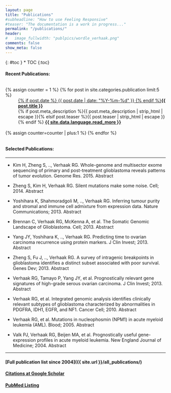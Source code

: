```yaml
---
layout: page
title: "Publications"
#subheadline: "How to use Feeling Responsive"
#teaser: "The documentation is a work in progress..."
permalink: "/publications/"
header:
#   image_fullwidth: "publpics/wordle_verhaak.png"
comments: false
show_meta: false
---
```


<div class="panel radius" markdown="1">
{: #toc }
*  TOC
{:toc}
</div>

#### Recent Publications:

<div id="blog-index" class="row">
  <div class="small-12 columns t30">
    <dl class="accordion" data-accordion>
      {% assign counter = 1 %}
      {% for post in site.categories.publication limit:5 %}
      <dd class="accordion-navigation">
      <a href="#panel{{ counter }}"><span class="iconfont"></span> {% if post.date %}<time class="icon-calendar pr20" datetime="{{ post.date | date: "%Y-%m-%d" }}" itemprop="datePublished"> {{ post.date | date: "%Y-%m-%d" }}</time> {% endif %}<strong>{{ post.title }}</strong></a>
        <div id="panel{{ counter }}" class="content">
          {% if post.meta_description %}{{ post.meta_description | strip_html | escape }}{% elsif post.teaser %}{{ post.teaser | strip_html | escape }}{% endif %}
          <a href="{{ site.url }}{{ post.url }}" title="Read {{ post.title escape_once }}"><strong>{{ site.data.language.read_more }}</strong></a><br><br>
        </div>
      </dd>
      {% assign counter=counter | plus:1 %}
      {% endfor %}
    </dl>
  </div><!-- /.small-12.columns -->
</div><!-- /.row -->

#### Selected Publications:
***
*   Kim H, Zheng S, .., Verhaak RG. Whole-genome and multisector exome sequencing of primary and post-treatment glioblastoma reveals patterns of tumor evolution. Genome Res. 2015. Abstract
 
*   Zheng S, Kim H, Verhaak RG. Silent mutations make some noise. Cell; 2014. Abstract
 
*   Yoshihara K, Shahmoradgoli M, .., Verhaak RG. Inferring tumour purity and stromal and immune cell admixture from expression data. Nature Communications; 2013. Abstract

*   Brennan C, Verhaak RG, McKenna A, et al. The Somatic Genomic Landscape of Glioblastoma. Cell; 2013. Abstract

*   Yang JY, Yoshihara K, .., Verhaak RG. Predicting time to ovarian carcinoma recurrence using protein markers. J Clin Invest; 2013. Abstract

*   Zheng S, Fu J, .., Verhaak RG. A survey of intragenic breakpoints in glioblastoma identifies a distinct subset associated with poor survival. Genes Dev; 2013. Abstract

*   Verhaak RG, Tamayo P, Yang JY, et al. Prognostically relevant gene signatures of high-grade serous ovarian carcinoma. J Clin Invest; 2013. Abstract

*   Verhaak RG, et al. Integrated genomic analysis identifies clinically relevant subtypes of glioblastoma characterized by abnormalities in PDGFRA, IDH1, EGFR, and NF1. Cancer Cell; 2010.    Abstract

*   Verhaak RG, et al. Mutations in nucleophosmin (NPM1) in acute myeloid leukemia (AML). Blood; 2005. Abstract

*   Valk PJ, Verhaak RG, Beijen MA, et al. Prognostically useful gene-expression profiles in acute myeloid leukemia. New England Journal of Medicine; 2004. Abstract

***

#### [Full publication list since 2004]({{ site.url }}/all_publications/)

#### [Citations at Google Scholar](http://scholar.google.com/citations?user=qXdBk-gAAAAJ&hl=en)

#### [PubMed Listing](http://www.ncbi.nlm.nih.gov/pubmed?term=verhaak+r)
